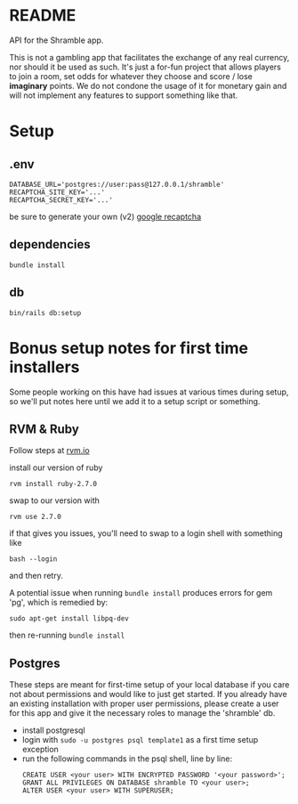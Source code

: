 # README
API for the Shramble app.

This is not a gambling app that facilitates the exchange of any real currency, nor should it be used
as such. It's just a for-fun project that allows players to join a room, set odds for whatever they
choose and score / lose **imaginary** points. We do not condone the usage of it for monetary gain
and will not implement any features to support something like that.

# Setup
## .env

```
DATABASE_URL='postgres://user:pass@127.0.0.1/shramble'
RECAPTCHA_SITE_KEY='...'
RECAPTCHA_SECRET_KEY='...'
```
be sure to generate your own (v2) [google recaptcha](https://www.google.com/recaptcha/admin/create)

## dependencies
```
bundle install
```

## db
```
bin/rails db:setup
```

# Bonus setup notes for first time installers
Some people working on this have had issues at various times during setup, so we'll put notes
here until we add it to a setup script or something.

## RVM & Ruby
Follow steps at [rvm.io](https://rvm.io/)

install our version of ruby
```
rvm install ruby-2.7.0
```
swap to our version with
```
rvm use 2.7.0
```
if that gives you issues, you'll need to swap to a login shell with something like
```
bash --login
```
and then retry.

A potential issue when running `bundle install` produces errors for gem 'pg', which is remedied by:
```
sudo apt-get install libpq-dev
```
then re-running `bundle install`

## Postgres
These steps are meant for first-time setup of your local database if you care not about permissions
and would like to just get started. If you already have an existing installation with proper user
permissions, please create a user for this app and give it the necessary roles to manage the
'shramble' db.

- install postgresql
- login with `sudo -u postgres psql template1` as a first time setup exception
- run the following commands in the psql shell, line by line:
  ```
  CREATE USER <your user> WITH ENCRYPTED PASSWORD '<your password>';
  GRANT ALL PRIVILEGES ON DATABASE shramble TO <your user>;
  ALTER USER <your user> WITH SUPERUSER;
  ```
